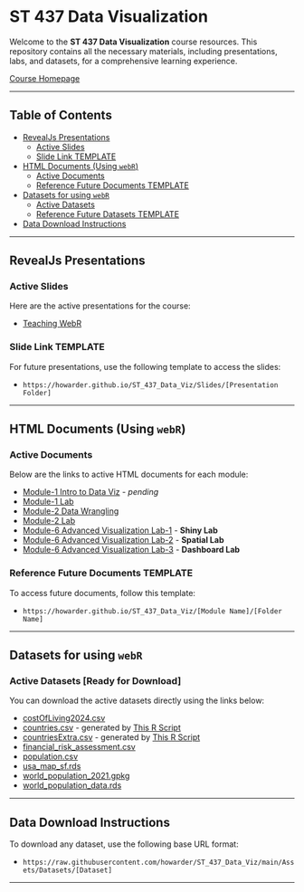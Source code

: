 # ST 437 Data Visualization

Welcome to the **ST 437 Data Visualization** course resources. This repository contains all the necessary materials, including presentations, labs, and datasets, for a comprehensive learning experience.

[Course Homepage](https://howarder.github.io/ST_437_Data_Viz/)

---

## Table of Contents

- [RevealJs Presentations](#revealjs-presentations)
  - [Active Slides](#active-slides)
  - [Slide Link TEMPLATE](#slide-link-template)
- [HTML Documents (Using `webR`)](#html-documents-using-webr)
  - [Active Documents](#active-documents)
  - [Reference Future Documents TEMPLATE](#reference-future-documents-template)
- [Datasets for using `webR`](#datasets-for-using-webr)
  - [Active Datasets](#active-datasets-ready-for-download)
  - [Reference Future Datasets TEMPLATE](#reference-future-datasets-template)
- [Data Download Instructions](#data-download-instructions)

---

## RevealJs Presentations

### Active Slides

Here are the active presentations for the course:

- [Teaching WebR](https://howarder.github.io/ST_437_Data_Viz/Slides/Teaching-WebR)

### Slide Link TEMPLATE

For future presentations, use the following template to access the slides:

- `https://howarder.github.io/ST_437_Data_Viz/Slides/[Presentation Folder]`

---

## HTML Documents (Using `webR`)

### Active Documents

Below are the links to active HTML documents for each module:

- [Module-1 Intro to Data Viz](https://howarder.github.io/ST_437_Data_Viz/Module-1/Intro_to_Data_Viz) - *pending*
- [Module-1 Lab](https://howarder.github.io/ST_437_Data_Viz/Module-1/Lab)
- [Module-2 Data Wrangling](https://howarder.github.io/ST_437_Data_Viz/Module-2/Data_Wrangling)
- [Module-2 Lab](https://howarder.github.io/ST_437_Data_Viz/Module-2/Lab)
- [Module-6 Advanced Visualization Lab-1](https://howarder.github.io/ST_437_Data_Viz/Module-6/Lab-1) - **Shiny Lab**
- [Module-6 Advanced Visualization Lab-2](https://howarder.github.io/ST_437_Data_Viz/Module-6/Lab-2) - **Spatial Lab**
- [Module-6 Advanced Visualization Lab-3](https://howarder.github.io/ST_437_Data_Viz/Module-6/Lab-3) - **Dashboard Lab**

### Reference Future Documents TEMPLATE

To access future documents, follow this template:

- `https://howarder.github.io/ST_437_Data_Viz/[Module Name]/[Folder Name]`

---

## Datasets for using `webR`

### Active Datasets [Ready for Download]

You can download the active datasets directly using the links below:

- [costOfLiving2024.csv](https://raw.githubusercontent.com/howarder/ST_437_Data_Viz/main/Assets/Datasets/costOfLiving2024.csv)
- [countries.csv](https://raw.githubusercontent.com/howarder/ST_437_Data_Viz/main/Assets/Datasets/countries.csv) - generated by [This R Script](https://github.com/howarder/ST_437_Data_Viz/blob/main/Module-2/Lab/Dataset%20Creation.r)
- [countriesExtra.csv](https://raw.githubusercontent.com/howarder/ST_437_Data_Viz/main/Assets/Datasets/countriesExtra.csv) - generated by [This R Script](https://github.com/howarder/ST_437_Data_Viz/blob/main/Module-2/Lab/Dataset%20Creation.r)
- [financial_risk_assessment.csv](https://raw.githubusercontent.com/howarder/ST_437_Data_Viz/main/Assets/Datasets/financial_risk_assessment.csv)
- [population.csv](https://raw.githubusercontent.com/howarder/ST_437_Data_Viz/main/Assets/Datasets/population.csv)
- [usa_map_sf.rds](https://raw.githubusercontent.com/howarder/ST_437_Data_Viz/main/Assets/Datasets/usa_map_sf.rds)
- [world_population_2021.gpkg](https://raw.githubusercontent.com/howarder/ST_437_Data_Viz/main/Assets/Datasets/world_population_2021.gpkg)
- [world_population_data.rds](https://raw.githubusercontent.com/howarder/ST_437_Data_Viz/main/Assets/Datasets/world_population_data.rds)

---

## Data Download Instructions

To download any dataset, use the following base URL format:

- `https://raw.githubusercontent.com/howarder/ST_437_Data_Viz/main/Assets/Datasets/[Dataset]`

---

